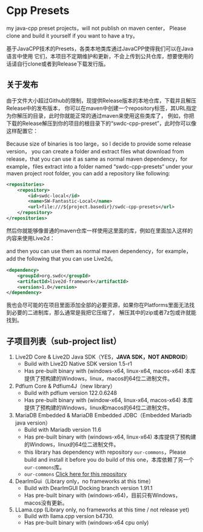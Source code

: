 # Cpp Presets

my java-cpp preset projects，will not publish on maven center，
Please clone and build it yourself if you want to have a try。

基于JavaCPP技术的Presets，各类本地类库通过JavaCPP使得我们可以在Java语言中使用
它们，本项目不定期维护和更新，不会上传到公共仓库，想要使用的话请自行clone或者到Release下载发行版。

## 关于发布

由于文件大小超过Github的限制，现提供Release版本的本地仓库，下载并且解压Release中的发布版本，
你可以在maven中创建一个repository标签，其URL指定为你解压的目录，此时你就能正常的通过maven来使用这些类库了，
例如，你把下载的Release解压到你的项目的根目录下的“swdc-cpp-preset”，此时你可以像这样配置它：

Because size of binaries is too large，so I decide to provide some release version，
you can create a folder and extract files what download from release，that you can use it
as same as normal maven dependency，for example，files extract into a folder named “swdc-cpp-presets“ under your
maven project root folder, you can add a repository like following:

```xml
<repositories>
    <repository>
        <id>swdc-local</id>
        <name>SW-Fantastic-Local</name>
        <url>file:///${project.basedir}/swdc-cpp-presets</url>
    </repository>
</repositories>
```

然后你就能够像普通的maven仓库一样使用这里面的库，例如在里面加入这样的内容来使用Live2d：

and then you can use them as normal maven dependency，for example，add the following that you can 
use Live2d。
```xml
<dependency>
    <groupId>org.swdc</groupId>
    <artifactId>live2d-framework</artifactId>
    <version>1.0</version>
</dependency>
```

我也会尽可能的在项目里面添加全部的必要资源，如果你在Platforms里面无法找到必要的二进制库，那么通常是我把它压缩了，
解压其中的zip或者7z包或许就能找到。

## 子项目列表（sub-project list）

1. Live2D Core & Live2D Java SDK（YES，**JAVA SDK，NOT ANDROID**）
   - Build with Live2D Native SDK version 1.5-r1
   - Has pre-built binary with (windows-x64, linux-x64, macos-x64)
     本库提供了预构建的Windows，linux，macos的64位二进制文件。
2. Pdfium Core & Pdfium4J（new library）
   - Build with pdfium version 122.0.6248
   - Has pre-built binary with (window-x64, linux-x64, macos-x64)
     本库提供了预构建的Windows，linux和macos的64位二进制文件。
3. MariaDB Embedded & MariaDB Embedded JDBC（Embedded Mariadb java version）
   - Build with Mariadb version 11.6
   - Has pre-built binary with (windows-x64, linux-x64)
     本库提供了预构建的Windows，linux的64位二进制文件。
   - this library has dependency with repository `our-commons`，Please build and install
     it before you do build of this one，本库依赖了另一个`our-commons`库。
   - `our-commons` [Click here for this repository](https://github.com/SW-Fantastic/our-commons)
4. DearImGui（Library only，no frameworks at this time）
   - Build with DearImGUI Docking branch version 1.91.1
   - Has pre-built binary with (windows-x64)，目前只有Windows，macos没有更新。
5. LLama.cpp (Library only, no frameworks at this time / not release yet)
   - Build with llama.cpp version b4730.
   - Has pre-built binary with (windows-x64 cpu only)